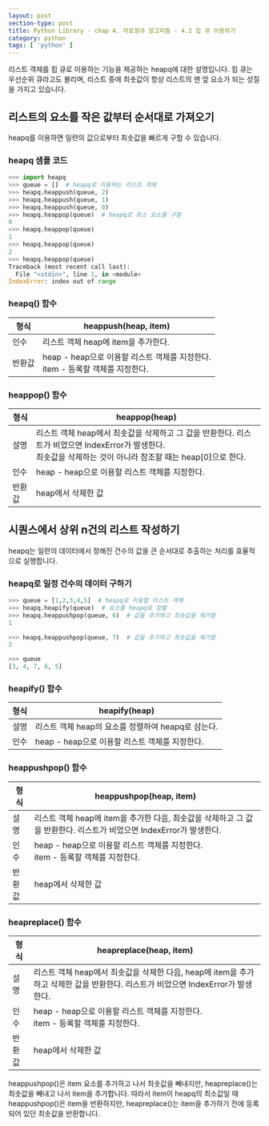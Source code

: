 ```yaml
---
layout: post
section-type: post
title: Python Library - chap 4. 자료형과 알고리즘 - 4.2 힙 큐 이용하기
category: python
tags: [ 'python' ]
---
```

리스트 객체를 힙 큐로 이용하는 기능을 제공하는 heapq에 대한 설명입니다. 힙 큐는 우선순위 큐라고도 불리며, 리스트 중에 최솟값이 항상 리스트의 맨 앞 요소가 되는 성질을 가지고 있습니다.

## 리스트의 요소를 작은 값부터 순서대로 가져오기
heapq를 이용하면 일련의 값으로부터 최솟값을 빠르게 구할 수 있습니다.

### heapq 샘플 코드

```python
>>> import heapq
>>> queue = []  # heapq로 이용하는 리스트 객체
>>> heapq.heappush(queue, 2)
>>> heapq.heappush(queue, 1)
>>> heapq.heappush(queue, 0)
>>> heapq.heappop(queue)  # heapq로 최소 요소를 구함
0
>>> heapq.heappop(queue)
1
>>> heapq.heappop(queue)
2
>>> heapq.heappop(queue)
Traceback (most recent call last):
  File "<stdin>", line 1, in <module>
IndexError: index out of range
```

### heapq() 함수

형식 | heappush(heap, item)
---|---
인수 | 리스트 객체 heap에 item을 추가한다.
반환값 | heap - heap으로 이용할 리스트 객체를 지정한다. <br> item - 등록할 객체를 지정한다.

### heappop() 함수

형식 | heappop(heap)
---|---
설명 | 리스트 객체 heap에서 최솟값을 삭제하고 그 값을 반환한다. 리스트가 비었으면 IndexError가 발생한다. <br> 최솟값을 삭제하는 것이 아니라 참조할 때는 heap[0]으로 한다.
인수 | heap - heap으로 이용할 리스트 객체를 지정한다.
반환값 | heap에서 삭제한 값

## 시퀀스에서 상위 n건의 리스트 작성하기
heapq는 일련의 데이터에서 정해진 건수의 값을 큰 순서대로 추출하는 처리를 효율적으로 실행합니다.

### heapq로 일정 건수의 데이터 구하기

```python
>>> queue = [1,2,3,4,5]  # heapq로 이용할 리스트 객체
>>> heapq.heapify(queue)  # 요소를 heapq로 정렬
>>> heapq.heappushpop(queue, 6)  # 값을 추가하고 최솟값을 제거함
1

>>> heapq.heappushpop(queue, 7)  # 값을 추가하고 최솟값을 제거함
2

>>> queue
[3, 4, 7, 6, 5]
```

### heapify() 함수

형식 | heapify(heap)
---|---
설명 | 리스트 객체 heap의 요소를 정렬하여 heapq로 삼는다.
인수 | heap - heap으로 이용할 리스트 객체를 지정한다.

### heappushpop() 함수

형식 | heappushpop(heap, item)
---|---
설명 | 리스트 객체 heap에 item을 추가한 다음, 최솟값을 삭제하고 그 값을 반환한다. 리스트가 비었으면 IndexError가 발생한다.
인수 | heap - heap으로 이용할 리스트 객체를 지정한다. <br> item - 등록할 객체를 지정한다.
반환값 | heap에서 삭제한 값

### heapreplace() 함수

형식 | heapreplace(heap, item)
---|---
설명 | 리스트 객체 heap에서 최솟값을 삭제한 다음, heap에 item을 추가하고 삭제한 값을 반환한다. 리스트가 비었으면 IndexError가 발생한다.
인수 | heap - heap으로 이용할 리스트 객체를 지정한다. <br> item - 등록할 객체를 지정한다.
반환값 | heap에서 삭제한 값

heappushpop()은 item 요소를 추가하고 나서 최솟값을 빼내지만, heapreplace()는 최솟값을 빼내고 나서 item을 추가합니다. 따라서 item이 heapq의 최소값일 때 heappushpop()은 item을 반환하지만, heapreplace()는 item을 추가하기 전에 등록되어 있던 최솟값을 반환합니다.
